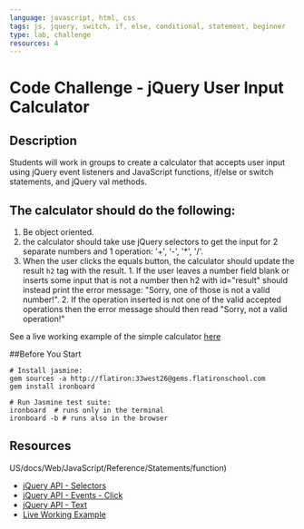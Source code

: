 ```yaml
---
language: javascript, html, css
tags: js, jquery, switch, if, else, conditional, statement, beginner
type: lab, challenge
resources: 4
---
```


# Code Challenge - jQuery User Input Calculator

## Description

Students will work in groups to create a calculator that accepts user input using jQuery event listeners and JavaScript functions, if/else or switch statements, and jQuery val methods.

## The calculator should do the following:
  
  1. Be object oriented.
  1. the calculator should take use jQuery selectors to get the input for 2 separate numbers and 1 operation: '+', '-', '*', '/'.
  2. When the user clicks the equals button, the calculator should update the result `h2` tag with the result. 
    1. If the user leaves a number field blank or inserts some input that is not a number then h2 with id="result" should instead print the error message: "Sorry, one of those is not a valid number!". 
    2. If the operation inserted is not one of the valid accepted operations then the error message should then read "Sorry, not a valid operation!"

See a live working example of the simple calculator [here](http://flatiron-school-curriculum.github.io/fe-jquery-user-input-calc/)

##Before You Start
```shell
# Install jasmine:
gem sources -a http://flatiron:33west26@gems.flatironschool.com
gem install ironboard

# Run Jasmine test suite:
ironboard  # runs only in the terminal
ironboard -b # runs also in the browser
```

## Resources
US/docs/Web/JavaScript/Reference/Statements/function)
 * [jQuery API - Selectors](http://api.jquery.com/category/selectors/)
 * [jQuery API - Events - Click](http://api.jquery.com/click/)
 * [jQuery API - Text](http://api.jquery.com/text/)
 * [Live Working Example](http://flatiron-school-curriculum.github.io/fe-jquery-user-input-calc/)
